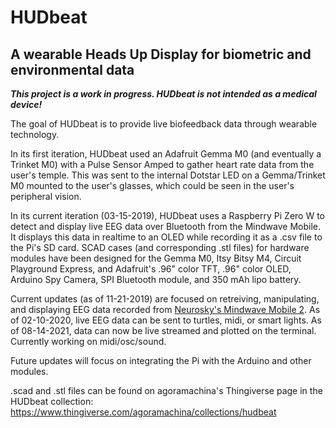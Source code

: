 # HUDbeat
## A wearable Heads Up Display for biometric and environmental data


*__This project is a work in progress. HUDbeat is not intended as a medical device!__*

The goal of HUDbeat is to provide live biofeedback data through wearable technology.

In its first iteration, HUDbeat used an Adafruit Gemma M0 (and eventually a Trinket M0) with a Pulse Sensor Amped to gather heart rate data from the user's temple. This was sent to the internal Dotstar LED on a Gemma/Trinket M0 mounted to the user's glasses, which could be seen in the user's peripheral vision. 

In its current iteration (03-15-2019), HUDbeat uses a Raspberry Pi Zero W to detect and display live EEG data over Bluetooth from the Mindwave Mobile. It displays this data in realtime to an OLED while recording it as a .csv file to the Pi's SD card. SCAD cases (and corresponding .stl files) for hardware modules have been designed for the Gemma M0, Itsy Bitsy M4, Circuit Playground Express, and Adafruit's .96" color TFT, .96" color OLED, Arduino Spy Camera, SPI Bluetooth module, and 350 mAh lipo battery. 

Current updates (as of 11-21-2019) are focused on retreiving, manipulating, and displaying EEG data recorded from [Neurosky's Mindwave Mobile 2](https://store.neurosky.com/pages/mindwave).
As of 02-10-2020, live EEG data can be sent to turtles, midi, or smart lights.
As of 08-14-2021, data can now be live streamed and plotted on the terminal. Currently working on midi/osc/sound.


Future updates will focus on integrating the Pi with the Arduino and other modules.

.scad and .stl files can be found on agoramachina's Thingiverse page in the HUDbeat collection:
https://www.thingiverse.com/agoramachina/collections/hudbeat

